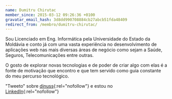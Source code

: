 ```yaml
---
name: Dumitru Chirutac
member_since: 2015-03-12 09:26:36 +0100
gravatar_email_hash: 3d8dd990708884cb27abcb51fda48409
redirect_from: /membro/dumitru-chirutac/
---
```

Sou Licenciado em Eng. Informática pela Universidade do Estado da Moldávia e conto já com uma vasta experiência no desenvolvimento de aplicações web nas mais diversas áreas de negócio como sejam a Saúde, Seguros, Telecomunicações entre outras.

O gosto de explorar novas tecnologias e de poder de criar algo com elas é a fonte de motivação que encontro e que tem servido como guia constante do meu percurso  tecnológico.

"Tweeto" sobre [dinuss][1]{:rel="nofollow"} e estou no [LinkedIn][2]{:rel="nofollow"}

[1]: https://twitter.com/dinuss
[2]: https://pt.linkedin.com/in/dumitru-chirutac-912a275a

